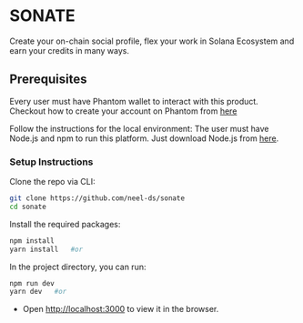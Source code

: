 # SONATE

Create your on-chain social profile, flex your work in Solana Ecosystem and earn your credits in many ways. 

## Prerequisites

Every user must have Phantom wallet to interact with this product. Checkout how to create your account on Phantom from [here](https://phantom.app/download)

Follow the instructions for the local environment: The user must have Node.js and npm to run this platform. Just download Node.js from [here](https://nodejs.org/en/download/).

### Setup Instructions

Clone the repo via CLI:
```sh
git clone https://github.com/neel-ds/sonate
cd sonate
```

Install the required packages:
```sh
npm install 
yarn install   #or
```

In the project directory, you can run:
```sh
npm run dev
yarn dev   #or
```

- Open [http://localhost:3000](http://localhost:3000) to view it in the browser.
